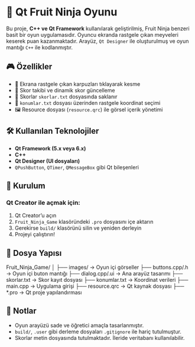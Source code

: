 # 🍉 Qt Fruit Ninja Oyunu

Bu proje, **C++ ve Qt Framework** kullanılarak geliştirilmiş, Fruit Ninja benzeri basit bir oyun uygulamasıdır. Oyuncu ekranda rastgele çıkan meyveleri keserek puan kazanmaktadır. Arayüz, `Qt Designer` ile oluşturulmuş ve oyun mantığı `C++` ile kodlanmıştır.

## 🎮 Özellikler

- 🎯 Ekrana rastgele çıkan karpuzları tıklayarak kesme
- 🧠 Skor takibi ve dinamik skor güncelleme
- 💾 Skorlar `skorlar.txt` dosyasında saklanır
- 📁 `konumlar.txt` dosyası üzerinden rastgele koordinat seçimi
- 🖼️ Resource dosyası (`resource.qrc`) ile görsel içerik yönetimi

## 🛠️ Kullanılan Teknolojiler

- **Qt Framework (5.x veya 6.x)**
- **C++**
- **Qt Designer (UI dosyaları)**
- `QPushButton`, `QTimer`, `QMessageBox` gibi Qt bileşenleri

## 🚀 Kurulum

### Qt Creator ile açmak için:

1. Qt Creator’u açın
2. `Fruit_Ninja_Game` klasöründeki `.pro` dosyasını içe aktarın
3. Gerekirse `build/` klasörünü silin ve yeniden derleyin
4. Projeyi çalıştırın!

## 📁 Dosya Yapısı

Fruit_Ninja_Game/
│
├── images/ → Oyun içi görseller
├── buttons.cpp/.h → Oyun içi buton mantığı
├── dialog.cpp/.ui → Ana arayüz tasarımı
├── skorlar.txt → Skor kayıt dosyası
├── konumlar.txt → Koordinat verileri
├── main.cpp → Uygulama girişi
├── resource.qrc → Qt kaynak dosyası
├── *.pro → Qt proje yapılandırması


## 📝 Notlar

- Oyun arayüzü sade ve öğretici amaçla tasarlanmıştır.
- `build/`, `.user` gibi derleme dosyaları `.gitignore` ile hariç tutulmuştur.
- Skorlar metin dosyasında tutulmaktadır. İleride veritabanı kullanılabilir.





